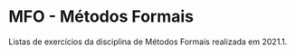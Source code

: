 # MFO - Métodos Formais

Listas de exercícios da disciplina de Métodos Formais realizada em 2021.1.
